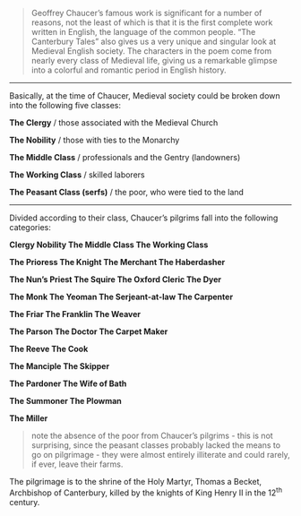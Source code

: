 > Geoffrey Chaucer’s famous work is significant for a number of reasons, not the least of which is that it is the first complete work written in English, the language of the common people. “The Canterbury Tales” also gives us a very unique and singular look at Medieval English society. The characters in the poem come from nearly every class of Medieval life, giving us a remarkable glimpse into a colorful and romantic period in English history.
> 
---
 Basically, at the time of Chaucer, Medieval society could be broken down into the following five classes:
 
 **The Clergy** / those associated with the Medieval Church
 
 **The Nobility** / those with ties to the Monarchy
 
 **The Middle Class** / professionals and the Gentry (landowners)
 
 **The Working Class** / skilled laborers
 
 **The Peasant Class (serfs)** / the poor, who were tied to the land

---
 Divided according to their class, Chaucer’s pilgrims fall into the following categories:

 **Clergy Nobility The Middle Class The Working Class**

 **The Prioress The Knight The Merchant The Haberdasher**

 **The Nun’s Priest The Squire The Oxford Cleric The Dyer**

 **The Monk The Yeoman The Serjeant-at-law The Carpenter**

**The Friar The Franklin The Weaver**

**The Parson The Doctor The Carpet Maker**

**The Reeve The Cook**

**The Manciple The Skipper**

**The Pardoner The Wife of Bath**

**The Summoner The Plowman**

**The Miller**

> note the absence of the poor from Chaucer’s pilgrims - this is not surprising, since the peasant classes probably lacked the means to go on pilgrimage - they were almost entirely illiterate and could rarely, if ever, leave their farms.

 The pilgrimage is to the shrine of the Holy Martyr, Thomas a Becket, Archbishop of Canterbury, killed by the knights of King Henry II in the 12<sup>th</sup> century.
